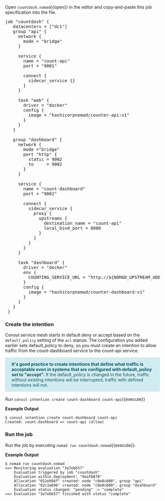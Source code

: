 <style type="text/css">
  .lang-screenshot { -webkit-touch-callout: none; -webkit-user-select: none; -khtml-user-select: none; -moz-user-select: none; -ms-user-select: none; user-select: none; }
  .alert { position: relative; padding: .75rem 1.25rem; margin-bottom: 1rem; border: 1px solid transparent; border-radius: .25rem; }
  .alert-info    { color: #0c5460; background-color: #d1ecf1; border-color: #bee5eb; }
</style>
Open `countdash.nomad`{{open}} in the editor and copy-and-paste this job
specification into the file.

<pre class="file" data-filename="countdash.nomad" data-target="replace">job "countdash" {
   datacenters = ["dc1"]
   group "api" {
     network {
       mode = "bridge"
     }

     service {
       name = "count-api"
       port = "9001"

       connect {
         sidecar_service {}
       }
     }

     task "web" {
       driver = "docker"
       config {
         image = "hashicorpnomad/counter-api:v1"
       }
     }
   }

   group "dashboard" {
     network {
       mode ="bridge"
       port "http" {
         static = 9002
         to     = 9002
       }
     }

     service {
       name = "count-dashboard"
       port = "9002"

       connect {
         sidecar_service {
           proxy {
             upstreams {
               destination_name = "count-api"
               local_bind_port = 8080
             }
           }
         }
       }
     }

     task "dashboard" {
       driver = "docker"
       env {
         COUNTING_SERVICE_URL = "http://${NOMAD_UPSTREAM_ADDR_count_api}"
       }
       config {
         image = "hashicorpnomad/counter-dashboard:v1"
       }
     }
   }
 }
</pre>

### Create the intention

Consul service mesh starts in default deny or accept based on the `default_policy`
setting of the `acl` stanza. The configuration you added earlier sets default_policy
to deny, so you must create an intention to allow traffic from the count-dashboard
service to the count-api service.

<div class="alert-info alert">
<strong>It's good practice to create intentions that define what traffic is acceptable
even in systems that are configured with default_policy set to "accept".</strong>
If the default_policy is changed in the future, traffic without existing intentions
will be interrupted; traffic with defined intentions will not.
</div>

Run `consul intention create count-dashboard count-api`{{execute}}

**Example Output**

```screenshot
$ consul intention create count-dashboard count-api
Created: count-dashboard => count-api (allow)
```

### Run the job

Run the job by executing `nomad run countdash.nomad`{{execute}}.

**Example Output**

```screenshot
$ nomad run countdash.nomad
==> Monitoring evaluation "3e7ebb57"
    Evaluation triggered by job "countdash"
    Evaluation within deployment: "9eaf6878"
    Allocation "012eb94f" created: node "c0e8c600", group "api"
    Allocation "02c3a696" created: node "c0e8c600", group "dashboard"
    Evaluation status changed: "pending" -> "complete"
==> Evaluation "3e7ebb57" finished with status "complete"
```
